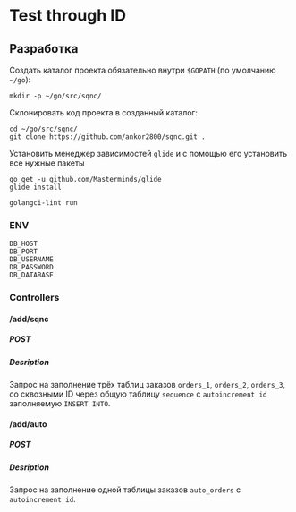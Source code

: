 # Test through ID

## Разработка

Создать каталог проекта обязательно внутри `$GOPATH` (по умолчанию `~/go`):
```
mkdir -p ~/go/src/sqnc/
```

Склонировать код проекта в созданный каталог:
```
cd ~/go/src/sqnc/
git clone https://github.com/ankor2800/sqnc.git .
```

Установить менеджер зависимостей `glide` и с помощью его установить все нужные пакеты
```
go get -u github.com/Masterminds/glide
glide install
```

```
golangci-lint run
```

### ENV
```
DB_HOST
DB_PORT
DB_USERNAME
DB_PASSWORD
DB_DATABASE
```

### Controllers

#### /add/sqnc
##### POST
##### Desription
Запрос на заполнение трёх таблиц заказов `orders_1`, `orders_2`, `orders_3`, со сквозными ID через общую таблицу `sequence` с `autoincrement id` заполняемую `INSERT INTO`.

#### /add/auto
##### POST
##### Desription
Запрос на заполнение одной таблицы заказов `auto_orders` с `autoincrement id`.
